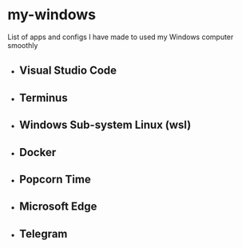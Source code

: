# my-windows
List of apps and configs I have made to used my Windows computer smoothly

- Visual Studio Code
  - 
- Terminus
  - 
- Windows Sub-system Linux (wsl)
  - 
- Docker
  - 
- Popcorn Time
  - 
- Microsoft Edge
  - 
- Telegram 
  - 
